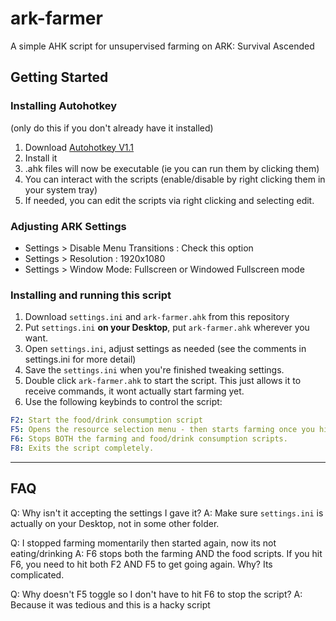 # ark-farmer

A simple AHK script for unsupervised farming on ARK: Survival Ascended

## Getting Started
### Installing Autohotkey 
(only do this if you don't already have it installed)
1. Download [Autohotkey V1.1](https://www.autohotkey.com/)
2. Install it
3. .ahk files will now be executable (ie you can run them by clicking them)
4. You can interact with the scripts (enable/disable by right clicking them in your system tray) 
5. If needed, you can edit the scripts via right clicking and selecting edit.

### Adjusting ARK Settings
- Settings > Disable Menu Transitions : Check this option
- Settings > Resolution : 1920x1080
- Settings > Window Mode: Fullscreen or Windowed Fullscreen mode

### Installing and running this script
1. Download `settings.ini` and `ark-farmer.ahk` from this repository
2. Put `settings.ini` **on your Desktop**, put `ark-farmer.ahk` wherever you want.
3. Open `settings.ini`, adjust settings as needed (see the comments in settings.ini for more detail)
4. Save the `settings.ini` when you're finished tweaking settings.
5. Double click `ark-farmer.ahk` to start the script. This just allows it to receive commands, it wont actually start farming yet.
6. Use the following keybinds to control the script:
```yaml
F2: Start the food/drink consumption script
F5: Opens the resource selection menu - then starts farming once you hit "Ok". The selected resouce just decides what will be dropped.
F6: Stops BOTH the farming and food/drink consumption scripts.
F8: Exits the script completely. 
```
----
## FAQ
Q: Why isn't it accepting the settings I gave it? 
A: Make sure `settings.ini` is actually on your Desktop, not in some other folder.

Q: I stopped farming momentarily then started again, now its not eating/drinking
A: F6 stops both the farming AND the food scripts. If you hit F6, you need to hit both F2 AND F5 to get going again. Why? Its complicated.

Q: Why doesn't F5 toggle so I don't have to hit F6 to stop the script?
A: Because it was tedious and this is a hacky script
